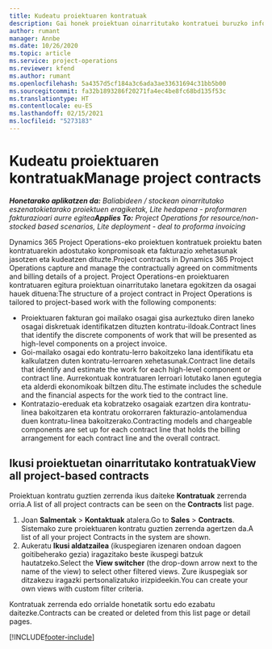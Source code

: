 ```yaml
---
title: Kudeatu proiektuaren kontratuak
description: Gai honek proiektuan oinarritutako kontratuei buruzko informazioa ikusten du.
author: rumant
manager: Annbe
ms.date: 10/26/2020
ms.topic: article
ms.service: project-operations
ms.reviewer: kfend
ms.author: rumant
ms.openlocfilehash: 5a4357d5cf184a3c6ada3ae33631694c31bb5b00
ms.sourcegitcommit: fa32b1893286f20271fa4ec4be8fc68bd135f53c
ms.translationtype: HT
ms.contentlocale: eu-ES
ms.lasthandoff: 02/15/2021
ms.locfileid: "5273183"
---
```

# <a name="manage-project-contracts"></a><span data-ttu-id="13e13-103">Kudeatu proiektuaren kontratuak</span><span class="sxs-lookup"><span data-stu-id="13e13-103">Manage project contracts</span></span>

<span data-ttu-id="13e13-104">_**Honetarako aplikatzen da:** Baliabideen / stockean oinarritutako eszenatokietarako proiektuen eragiketak, Lite hedapena - proformaren fakturazioari aurre egitea_</span><span class="sxs-lookup"><span data-stu-id="13e13-104">_**Applies To:** Project Operations for resource/non-stocked based scenarios, Lite deployment - deal to proforma invoicing_</span></span>

<span data-ttu-id="13e13-105">Dynamics 365 Project Operations-eko proiektuen kontratuek proiektu baten kontratuarekin adostutako konpromisoak eta fakturazio xehetasunak jasotzen eta kudeatzen dituzte.</span><span class="sxs-lookup"><span data-stu-id="13e13-105">Project contracts in Dynamics 365 Project Operations capture and manage the contractually agreed on commitments and billing details of a project.</span></span> <span data-ttu-id="13e13-106">Project Operations-en proiektuaren kontratuaren egitura proiektuan oinarritutako lanetara egokitzen da osagai hauek dituena:</span><span class="sxs-lookup"><span data-stu-id="13e13-106">The structure of a project contract in Project Operations is tailored to project-based work with the following components:</span></span>

- <span data-ttu-id="13e13-107">Proiektuaren fakturan goi mailako osagai gisa aurkeztuko diren laneko osagai diskretuak identifikatzen dituzten kontratu-ildoak.</span><span class="sxs-lookup"><span data-stu-id="13e13-107">Contract lines that identify the discrete components of work that will be presented as high-level components on a project invoice.</span></span>
- <span data-ttu-id="13e13-108">Goi-mailako osagai edo kontratu-lerro bakoitzeko lana identifikatu eta kalkulatzen duten kontratu-lerroaren xehetasunak.</span><span class="sxs-lookup"><span data-stu-id="13e13-108">Contract line details that identify and estimate the work for each high-level component or contract line.</span></span> <span data-ttu-id="13e13-109">Aurrekontuak kontratuaren lerroari lotutako lanen egutegia eta alderdi ekonomikoak biltzen ditu.</span><span class="sxs-lookup"><span data-stu-id="13e13-109">The estimate includes the schedule and the financial aspects for the work tied to the contract line.</span></span>
- <span data-ttu-id="13e13-110">Kontratazio-ereduak eta kobratzeko osagaiak ezartzen dira kontratu-linea bakoitzaren eta kontratu orokorraren fakturazio-antolamendua duen kontratu-linea bakoitzerako.</span><span class="sxs-lookup"><span data-stu-id="13e13-110">Contracting models and chargeable components are set up for each contract line that holds the billing arrangement for each contract line and the overall contract.</span></span>

## <a name="view-all-project-based-contracts"></a><span data-ttu-id="13e13-111">Ikusi proiektuetan oinarritutako kontratuak</span><span class="sxs-lookup"><span data-stu-id="13e13-111">View all project-based contracts</span></span>

<span data-ttu-id="13e13-112">Proiektuan kontratu guztien zerrenda ikus daiteke **Kontratuak** zerrenda orria.</span><span class="sxs-lookup"><span data-stu-id="13e13-112">A list of all project contracts can be seen on the **Contracts** list page.</span></span> 

1. <span data-ttu-id="13e13-113">Joan **Salmentak** > **Kontaktuak** atalera.</span><span class="sxs-lookup"><span data-stu-id="13e13-113">Go to **Sales** > **Contracts**.</span></span> <span data-ttu-id="13e13-114">Sistemako zure proiektuaren kontratu guztien zerrenda agertzen da.</span><span class="sxs-lookup"><span data-stu-id="13e13-114">A list of all your project Contracts in the system are shown.</span></span> 
2. <span data-ttu-id="13e13-115">Aukeratu **Ikusi aldatzailea** (ikuspegiaren izenaren ondoan dagoen goitibeherako gezia) iragazitako beste ikuspegi batzuk hautatzeko.</span><span class="sxs-lookup"><span data-stu-id="13e13-115">Select the **View switcher** (the drop-down arrow next to the name of the view) to select other filtered views.</span></span> <span data-ttu-id="13e13-116">Zure ikuspegiak sor ditzakezu iragazki pertsonalizatuko irizpideekin.</span><span class="sxs-lookup"><span data-stu-id="13e13-116">You can create your own views with custom filter criteria.</span></span>

<span data-ttu-id="13e13-117">Kontratuak zerrenda edo orrialde honetatik sortu edo ezabatu daitezke.</span><span class="sxs-lookup"><span data-stu-id="13e13-117">Contracts can be created or deleted from this list page or detail pages.</span></span>


[!INCLUDE[footer-include](../../includes/footer-banner.md)]